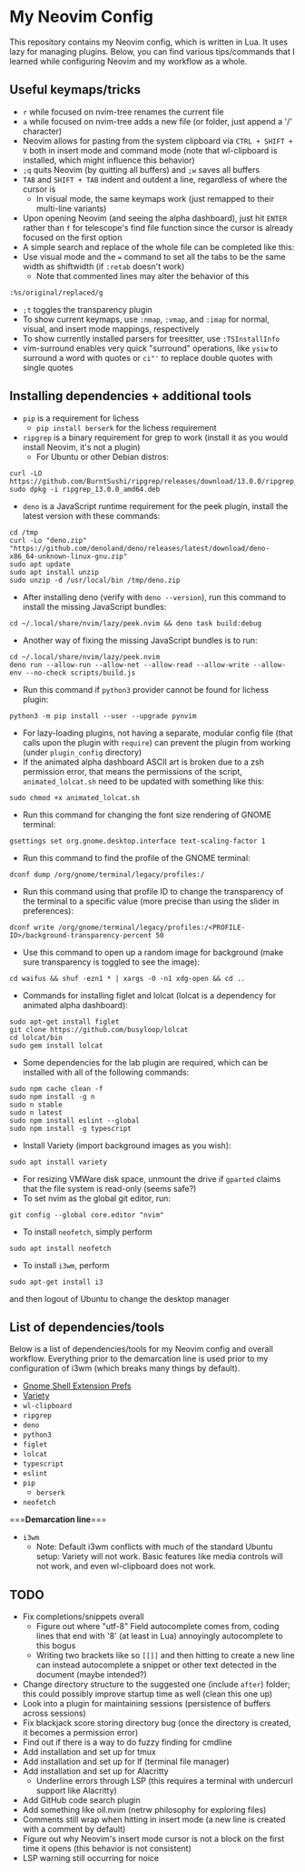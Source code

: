 # My Neovim Config
This repository contains my Neovim config, which is written in Lua. It uses lazy for managing plugins. Below, you can find various tips/commands that I learned while configuring Neovim and my workflow as a whole.

## Useful keymaps/tricks
- `r` while focused on nvim-tree renames the current file
- `a` while focused on nvim-tree adds a new file (or folder, just append a '/' character)
- Neovim allows for pasting from the system clipboard via `CTRL + SHIFT + V` both in insert mode and command mode (note that wl-clipboard is installed, which might influence this behavior)
- `;q` quits Neovim (by quitting all buffers) and `;w` saves all buffers
- `TAB` and `SHIFT + TAB` indent and outdent a line, regardless of where the cursor is
    - In visual mode, the same keymaps work (just remapped to their multi-line variants)
- Upon opening Neovim (and seeing the alpha dashboard), just hit `ENTER` rather than `f` for telescope's find file function since the cursor is already focused on the first option
- A simple search and replace of the whole file can be completed like this:
- Use visual mode and the `=` command to set all the tabs to be the same width as shiftwidth (if `:retab` doesn't work)
    - Note that commented lines may alter the behavior of this
```
:%s/original/replaced/g
```
- `;t` toggles the transparency plugin
- To show current keymaps, use `:nmap`, `:vmap`, and `:imap` for normal, visual, and insert mode mappings, respectively
- To show currently installed parsers for treesitter, use `:TSInstallInfo`
- vim-surround enables very quick "surround" operations, like `ysiw` to surround a word with quotes or `ci"'` to replace double quotes with single quotes

## Installing dependencies + additional tools
- `pip` is a requirement for lichess
    - `pip install berserk` for the lichess requirement
- `ripgrep` is a binary requirement for grep to work (install it as you would install Neovim, it's not a plugin)
    - For Ubuntu or other Debian distros:
```
curl -LO https://github.com/BurntSushi/ripgrep/releases/download/13.0.0/ripgrep_13.0.0_amd64.deb
sudo dpkg -i ripgrep_13.0.0_amd64.deb
```
- `deno` is a JavaScript runtime requirement for the peek plugin, install the latest version with these commands:
```
cd /tmp
curl -Lo "deno.zip" "https://github.com/denoland/deno/releases/latest/download/deno-x86_64-unknown-linux-gnu.zip"
sudo apt update
sudo apt install unzip
sudo unzip -d /usr/local/bin /tmp/deno.zip
```
- After installing deno (verify with `deno --version`), run this command to install the missing JavaScript bundles:
```
cd ~/.local/share/nvim/lazy/peek.nvim && deno task build:debug
```
- Another way of fixing the missing JavaScript bundles is to run:
```
cd ~/.local/share/nvim/lazy/peek.nvim
deno run --allow-run --allow-net --allow-read --allow-write --allow-env --no-check scripts/build.js
```
- Run this command if `python3` provider cannot be found for lichess plugin:
```
python3 -m pip install --user --upgrade pynvim
```
- For lazy-loading plugins, not having a separate, modular config file (that calls upon the plugin with `require`) can prevent the plugin from working (under `plugin_config` directory)
- If the animated alpha dashboard ASCII art is broken due to a zsh permission error, that means the permissions of the script, `animated_lolcat.sh` need to be updated with something like this:
```
sudo chmod +x animated_lolcat.sh
```
- Run this command for changing the font size rendering of GNOME terminal:
```
gsettings set org.gnome.desktop.interface text-scaling-factor 1
```
- Run this command to find the profile of the GNOME terminal:
```
dconf dump /org/gnome/terminal/legacy/profiles:/
```
- Run this command using that profile ID to change the transparency of the terminal to a specific value (more precise than using the slider in preferences):
```
dconf write /org/gnome/terminal/legacy/profiles:/<PROFILE-ID>/background-transparency-percent 50
```
- Use this command to open up a random image for background (make sure transparency is toggled to see the image):
```
cd waifus && shuf -ezn1 * | xargs -0 -n1 xdg-open && cd ..
```
- Commands for installing figlet and lolcat (lolcat is a dependency for animated alpha dashboard):
```
sudo apt-get install figlet
git clone https://github.com/busyloop/lolcat
cd lolcat/bin
sudo gem install lolcat
```
- Some dependencies for the lab plugin are required, which can be installed with all of the following commands:
```
sudo npm cache clean -f
sudo npm install -g n
sudo n stable
sudo n latest
sudo npm install eslint --global
sudo npm install -g typescript
```
- Install Variety (import background images as you wish):
```
sudo apt install variety
```
- For resizing VMWare disk space, unmount the drive if `gparted` claims that the file system is read-only (seems safe?)
- To set nvim as the global git editor, run:
```
git config --global core.editor "nvim"
```
- To install `neofetch`, simply perform
```
sudo apt install neofetch
```
- To install `i3wm`, perform
```
sudo apt-get install i3
```
and then logout of Ubuntu to change the desktop manager

## List of dependencies/tools
Below is a list of dependencies/tools for my Neovim config and overall workflow. Everything prior to the demarcation line is used prior to my configuration of i3wm (which breaks many things by default).
- [Gnome Shell Extension Prefs](https://www.omgubuntu.co.uk/2017/02/hidden-gnome-shell-extensions-prefs-app)
- [Variety](https://github.com/varietywalls/variety)
- `wl-clipboard`
- `ripgrep`
- `deno`
- `python3`
- `figlet`
- `lolcat`
- `typescript`
- `eslint`
- `pip`
    - `berserk`
- `neofetch`

===**Demarcation line**===
- `i3wm`
    - Note: Default i3wm conflicts with much of the standard Ubuntu setup: Variety will not work. Basic features like media controls will not work, and even wl-clipboard does not work.

## TODO
- Fix completions/snippets overall
    - Figure out where "utf-8" Field autocomplete comes from, coding lines that end with '8' (at least in Lua) annoyingly autocomplete to this bogus
    - Writing two brackets like so `[[]]` and then hitting <CR> to create a new line can instead autocomplete a snippet or other text detected in the document (maybe intended?)
- Change directory structure to the suggested one (include `after`) folder; this could possibly improve startup time as well (clean this one up)
- Look into a plugin for maintaining sessions (persistence of buffers across sessions)
- Fix blackjack score storing directory bug (once the directory is created, it becomes a permission error)
- Find out if there is a way to do fuzzy finding for cmdline
- Add installation and set up for tmux
- Add installation and set up for lf (terminal file manager)
- Add installation and set up for Alacritty
    - Underline errors through LSP (this requires a terminal with undercurl support like Alacritty)
- Add GitHub code search plugin
- Add something like oil.nvim (netrw philosophy for exploring files)
- Comments still wrap when hitting <CR> in insert mode (a new line is created with a comment by default)
- Figure out why Neovim's insert mode cursor is not a block on the first time it opens (this behavior is not consistent)
- LSP warning still occurring for noice
